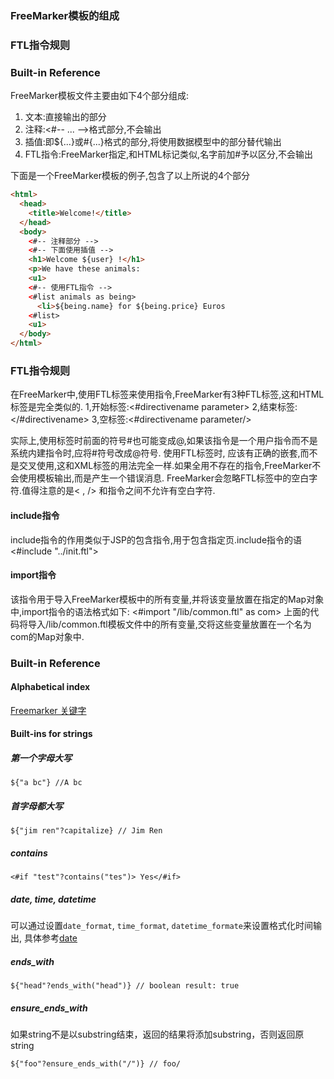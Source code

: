 ### FreeMarker模板的组成

### FTL指令规则
### Built-in Reference

FreeMarker模板文件主要由如下4个部分组成:

1. 文本:直接输出的部分
2. 注释:<#-- ... -->格式部分,不会输出
3. 插值:即${...}或#{...}格式的部分,将使用数据模型中的部分替代输出
4. FTL指令:FreeMarker指定,和HTML标记类似,名字前加#予以区分,不会输出

下面是一个FreeMarker模板的例子,包含了以上所说的4个部分

```html
<html>
  <head>
    <title>Welcome!</title>
  </head>
  <body>
    <#-- 注释部分 -->
    <#-- 下面使用插值 -->
    <h1>Welcome ${user} !</h1>
    <p>We have these animals:
    <u1>
    <#-- 使用FTL指令 -->
    <#list animals as being>
      <li>${being.name} for ${being.price} Euros
    <#list>
    <u1>
  </body>
</html>
```

### FTL指令规则

在FreeMarker中,使用FTL标签来使用指令,FreeMarker有3种FTL标签,这和HTML标签是完全类似的.
1,开始标签:<#directivename parameter>
2,结束标签:</#directivename>
3,空标签:<#directivename parameter/>

实际上,使用标签时前面的符号#也可能变成@,如果该指令是一个用户指令而不是系统内建指令时,应将#符号改成@符号.
使用FTL标签时, 应该有正确的嵌套,而不是交叉使用,这和XML标签的用法完全一样.如果全用不存在的指令,FreeMarker不会使用模板输出,而是产生一个错误消息.
FreeMarker会忽略FTL标签中的空白字符.值得注意的是< , /> 和指令之间不允许有空白字符.

#### include指令
include指令的作用类似于JSP的包含指令,用于包含指定页.include指令的语
<#include "../init.ftl">

#### import指令
该指令用于导入FreeMarker模板中的所有变量,并将该变量放置在指定的Map对象中,import指令的语法格式如下:
<#import "/lib/common.ftl" as com>
上面的代码将导入/lib/common.ftl模板文件中的所有变量,交将这些变量放置在一个名为com的Map对象中.

### Built-in Reference

#### Alphabetical index
[Freemarker 关键字](http://freemarker.org/docs/ref_builtins_alphaidx.html)

#### Built-ins for strings

##### 第一个字母大写

    ${"a bc"} //A bc

##### 首字母都大写

    ${"jim ren"?capitalize} // Jim Ren

##### contains

    <#if "test"?contains("tes")> Yes</#if>

##### date, time, datetime

可以通过设置`date_format`, `time_format`, `datetime_formate`来设置格式化时间输出, 具体参考[date](http://freemarker.org/docs/ref_builtins_date.html)

##### ends_with

    ${"head"?ends_with("head")} // boolean result: true

##### ensure_ends_with
如果string不是以substring结束，返回的结果将添加substring，否则返回原string

    ${"foo"?ensure_ends_with("/")} // foo/

